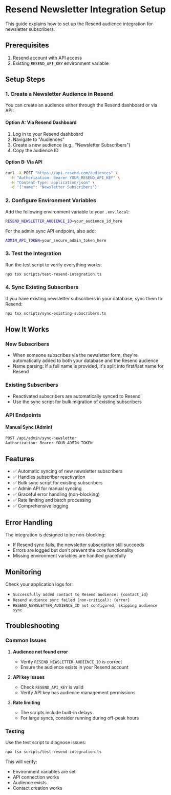 # Resend Newsletter Integration Setup

This guide explains how to set up the Resend audience integration for newsletter subscribers.

## Prerequisites

1. Resend account with API access
2. Existing `RESEND_API_KEY` environment variable

## Setup Steps

### 1. Create a Newsletter Audience in Resend

You can create an audience either through the Resend dashboard or via API:

#### Option A: Via Resend Dashboard
1. Log in to your Resend dashboard
2. Navigate to "Audiences"
3. Create a new audience (e.g., "Newsletter Subscribers")
4. Copy the audience ID

#### Option B: Via API
```bash
curl -X POST "https://api.resend.com/audiences" \
  -H "Authorization: Bearer YOUR_RESEND_API_KEY" \
  -H "Content-Type: application/json" \
  -d '{"name": "Newsletter Subscribers"}'
```

### 2. Configure Environment Variables

Add the following environment variable to your `.env.local`:

```bash
RESEND_NEWSLETTER_AUDIENCE_ID=your_audience_id_here
```

For the admin sync API endpoint, also add:
```bash
ADMIN_API_TOKEN=your_secure_admin_token_here
```

### 3. Test the Integration

Run the test script to verify everything works:

```bash
npx tsx scripts/test-resend-integration.ts
```

### 4. Sync Existing Subscribers

If you have existing newsletter subscribers in your database, sync them to Resend:

```bash
npx tsx scripts/sync-existing-subscribers.ts
```

## How It Works

### New Subscribers
- When someone subscribes via the newsletter form, they're automatically added to both your database and the Resend audience
- Name parsing: If a full name is provided, it's split into first/last name for Resend

### Existing Subscribers
- Reactivated subscribers are automatically synced to Resend
- Use the sync script for bulk migration of existing subscribers

### API Endpoints

#### Manual Sync (Admin)
```bash
POST /api/admin/sync-newsletter
Authorization: Bearer YOUR_ADMIN_TOKEN
```

## Features

- ✅ Automatic syncing of new newsletter subscribers
- ✅ Handles subscriber reactivation
- ✅ Bulk sync script for existing subscribers
- ✅ Admin API for manual syncing
- ✅ Graceful error handling (non-blocking)
- ✅ Rate limiting and batch processing
- ✅ Comprehensive logging

## Error Handling

The integration is designed to be non-blocking:
- If Resend sync fails, the newsletter subscription still succeeds
- Errors are logged but don't prevent the core functionality
- Missing environment variables are handled gracefully

## Monitoring

Check your application logs for:
- `Successfully added contact to Resend audience: {contact_id}`
- `Resend audience sync failed (non-critical): {error}`
- `RESEND_NEWSLETTER_AUDIENCE_ID not configured, skipping audience sync`

## Troubleshooting

### Common Issues

1. **Audience not found error**
   - Verify `RESEND_NEWSLETTER_AUDIENCE_ID` is correct
   - Ensure the audience exists in your Resend account

2. **API key issues**
   - Check `RESEND_API_KEY` is valid
   - Verify API key has audience management permissions

3. **Rate limiting**
   - The scripts include built-in delays
   - For large syncs, consider running during off-peak hours

### Testing

Use the test script to diagnose issues:
```bash
npx tsx scripts/test-resend-integration.ts
```

This will verify:
- Environment variables are set
- API connection works
- Audience exists
- Contact creation works